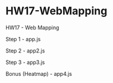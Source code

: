 # HW17-WebMapping
HW17 - Web Mapping

Step 1 - app.js

Step 2 - app2.js

Step 3 - app3.js

Bonus (Heatmap) - app4.js
